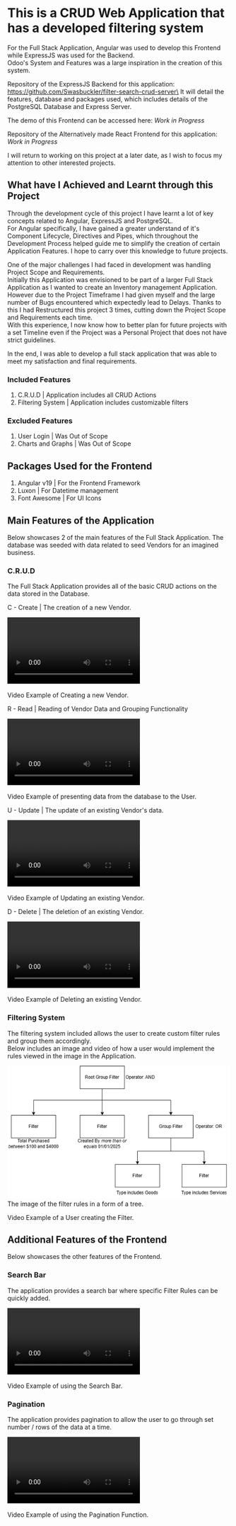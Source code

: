 # This is a CRUD Web Application that has a developed filtering system

For the Full Stack Application, Angular was used to develop this Frontend while ExpressJS was used for the Backend.\
Odoo's System and Features was a large inspiration in the creation of this system.

Repository of the ExpressJS Backend for this application: https://github.com/Swasbuckler/filter-search-crud-server\
It will detail the features, database and packages used, which includes details of the PostgreSQL Database and Express Server.

The demo of this Frontend can be accessed here: <i>Work in Progress</i>

Repository of the Alternatively made React Frontend for this application: <i>Work in Progress</i>

I will return to working on this project at a later date, as I wish to focus my attention to other interested projects.

## What have I Achieved and Learnt through this Project

Through the development cycle of this project I have learnt a lot of key concepts related to Angular, ExpressJS and PostgreSQL.\
For Angular specifically, I have gained a greater understand of it's Component Lifecycle, Directives and Pipes, which throughout the Development Process helped guide me to simplify the creation of certain Application Features. I hope to carry over this knowledge to future projects.

One of the major challenges I had faced in development was handling Project Scope and Requirements.\
Initially this Application was envisioned to be part of a larger Full Stack Application as I wanted to create an Inventory management Application. However due to the Project Timeframe I had given myself and the large number of Bugs encountered which expectedly lead to Delays. Thanks to this I had Restructured this project 3 times, cutting down the Project Scope and Requirements each time.\
With this experience, I now know how to better plan for future projects with a set Timeline even if the Project was a Personal Project that does not have strict guidelines.

In the end, I was able to develop a full stack application that was able to meet my satisfaction and final requirements.

### Included Features

1. C.R.U.D | Application includes all CRUD Actions 
2. Filtering System | Application includes customizable filters

### Excluded Features

1. User Login | Was Out of Scope
2. Charts and Graphs | Was Out of Scope

## Packages Used for the Frontend

1. Angular v19 | For the Frontend Framework
2. Luxon | For Datetime management
3. Font Awesome | For UI Icons

## Main Features of the Application

Below showcases 2 of the main features of the Full Stack Application. The database was seeded with data related to seed Vendors for an imagined business.

### C.R.U.D

The Full Stack Application provides all of the basic CRUD actions on the data stored in the Database.

C - Create | The creation of a new Vendor.

<video src="https://github.com/user-attachments/assets/b209881c-b034-482f-820a-77e1ea59445c" />\

Video Example of Creating a new Vendor.

R - Read | Reading of Vendor Data and Grouping Functionality

<video src="https://github.com/user-attachments/assets/baf724e4-27ca-4467-8f0e-d777ac3aba51" />\

Video Example of presenting data from the database to the User.

U - Update | The update of an existing Vendor's data.

<video src="https://github.com/user-attachments/assets/e38f9f6d-ec26-42d8-a128-cdc7a5521ac2" />\

Video Example of Updating an existing Vendor.

D - Delete | The deletion of an existing Vendor.

<video src="https://github.com/user-attachments/assets/43819ef2-6b3a-4d69-bd84-9525919588f6" />\

Video Example of Deleting an existing Vendor.

### Filtering System

The filtering system included allows the user to create custom filter rules and group them accordingly.\
Below includes an image and video of how a user would implement the rules viewed in the image in the Application.

<img src="git_images/filter diagram.jpg" height="300px" />\
The image of the filter rules in a form of a tree.



Video Example of a User creating the Filter.

## Additional Features of the Frontend

Below showcases the other features of the Frontend.

### Search Bar

The application provides a search bar where specific Filter Rules can be quickly added.

<video src="https://github.com/user-attachments/assets/0bd41b94-07ac-44f4-b3ef-64dda05830f5" />\

Video Example of using the Search Bar.

### Pagination

The application provides pagination to allow the user to go through set number / rows of the data at a time. 

<video src="https://github.com/user-attachments/assets/439194b1-af77-42f8-b723-fb8698bd1e3e" />\

Video Example of using the Pagination Function.
